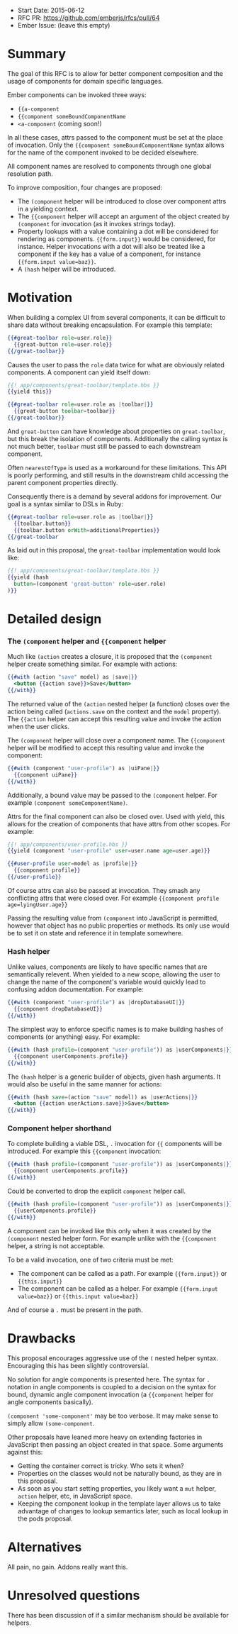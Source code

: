 - Start Date: 2015-06-12
- RFC PR: https://github.com/emberjs/rfcs/pull/64
- Ember Issue: (leave this empty)

# Summary

The goal of this RFC is to allow for better component composition and the
usage of components for domain specific languages.

Ember components can be invoked three ways:

* `{{a-component`
* `{{component someBoundComponentName`
* `<a-component` (coming soon!)

In all these cases, attrs passed to the component must be set at the place of
invocation. Only the `{{component someBoundComponentName` syntax allows for the name
of the component invoked to be decided elsewhere.

All component names are resolved to components through one global resolution
path.

To improve composition, four changes are proposed:

* The `(component` helper will be introduced to close over component attrs in
  a yielding context.
* The `{{component` helper will accept an argument of the object created by
  `(component` for invocation (as it invokes strings today).
* Property lookups with a value containing a dot will be considered for
  rendering as components. `{{form.input}}` would be considered, for instance.
  Helper invocations with a dot will also be treated like a component if the
  key has a value of a component, for instance `{{form.input value=baz}}`.
* A `(hash` helper will be introduced.

# Motivation

When building a complex UI from several components, it can be difficult to
share data without breaking encapsulation. For example this template:

```hbs
{{#great-toolbar role=user.role}}
  {{great-button role=user.role}}
{{/great-toolbar}}
```

Causes the user to pass the `role` data twice for what are obviously related
components. A component can yield itself down:

```hbs
{{! app/components/great-toolbar/template.hbs }}
{{yield this}}
```

```hbs
{{#great-toolbar role=user.role as |toolbar|}}
  {{great-button toolbar=toolbar}}
{{/great-toolbar}}
```

And `great-button` can have knowledge about properties on `great-toolbar`, but
this break the isolation of components. Additionally the calling syntax is not
much better, `toolbar` must still be passed to each downstream component.

Often `nearestOfType` is used as a workaround for these limitations. This API
is poorly performing, and still results in the downstream child accessing the
parent component properties directly.

Consequently there is a demand by several addons for improvement. Our goal
is a syntax similar to DSLs in Ruby:

```hbs
{{#great-toolbar role=user.role as |toolbar|}}
  {{toolbar.button}}
  {{toolbar.button orWith=additionalProperties}}
{{/great-toolbar
```

As laid out in this proposal, the `great-toolbar` implementation would look
like:

```hbs
{{! app/components/great-toolbar/template.hbs }}
{{yield (hash
  button=(component 'great-button' role=user.role)
)}}
```

# Detailed design

### The `(component` helper and `{{component` helper

Much like `(action` creates a closure, it is proposed that the `(component`
helper create something similar. For example with actions:

```hbs
{{#with (action "save" model) as |save|}}
  <button {{action save}}>Save</button>
{{/with}}
```

The returned value of the `(action` nested helper (a function) closes over the
action being called (`actions.save` on the context and the `model` property).
The `{{action` helper can accept this resulting value and invoke the action
when the user clicks.

The `(component` helper will close over a component name. The
`{{component` helper will be modified to accept this resulting value and invoke
the component:

```hbs
{{#with (component "user-profile") as |uiPane|}}
  {{component uiPane}}
{{/with}}
```

Additionally, a bound value may be passed to the `(component` helper. For
example `(component someComponentName)`.

Attrs for the final component can also be closed over. Used with yield, this
allows for the creation of components that have attrs from other scopes. For
example:

```hbs
{{! app/components/user-profile.hbs }}
{{yield (component "user-profile" user=user.name age=user.age)}}
```

```hbs
{{#user-profile user=model as |profile|}}
  {{component profile}}
{{/user-profile}}
```

Of course attrs can also be passed at invocation. They smash any conflicting
attrs that were closed over. For example `{{component profile age=lyingUser.age}}`

Passing the resulting value from `(component` into JavaScript is permitted,
however that object has no public properties or methods. Its only use would
be to set it on state and reference it in template somewhere.

### Hash helper

Unlike values, components are likely to have specific names that are semantically
relevent. When yielded to a new scope, allowing the user to change the name
of the component's variable would quickly lead to confusing addon documentation.
For example:

```hbs
{{#with (component "user-profile") as |dropDatabaseUI|}}
  {{component dropDatabaseUI}}
{{/with}}
```

The simplest way to enforce specific names is to make building hashes
of components (or anything) easy. For example:

```hbs
{{#with (hash profile=(component "user-profile")) as |userComponents|}}
  {{component userComponents.profile}}
{{/with}}
```

The `(hash` helper is a generic builder of objects, given hash arguments. It
would also be useful in the same manner for actions:

```hbs
{{#with (hash save=(action "save" model)) as |userActions|}}
  <button {{action userActions.save}}>Save</button>
{{/with}}
```

### Component helper shorthand

To complete building a viable DSL, `.` invocation for `{{` components will be
introduced. For example this `{{component` invocation:

```hbs
{{#with (hash profile=(component "user-profile")) as |userComponents|}}
  {{component userComponents.profile}}
{{/with}}
```

Could be converted to drop the explicit `component` helper call.

```hbs
{{#with (hash profile=(component "user-profile")) as |userComponents|}}
  {{userComponents.profile}}
{{/with}}
```

A component can be invoked like this only when it was created by the
`(component` nested helper form. For example unlike with the `{{component`
helper, a string is not acceptable.

To be a valid invocation, one of two criteria must be met:

* The component can be called as a path. For example `{{form.input}}` or `{{this.input}}`
* The component can be called as a helper. For example `{{form.input value=baz}}` or `{{this.input value=baz}}`

And of course a `.` must be present in the path.

# Drawbacks

This proposal encourages aggressive use of the `(` nested helper syntax.
Encouraging this has been slightly controversial.

No solution for angle components is presented here. The syntax for `.`
notation in angle components is coupled to a decision on the syntax for
bound, dynamic angle component invocation (a `{{component` helper for angle
components basically).

`(component 'some-component'` may be too verbose. It may make sense to simply
allow `(some-component`.

Other proposals have leaned more heavy on extending factories in JavaScript
then passing an object created in that space. Some arguments against this:

* Getting the container correct is tricky. Who sets it when?
* Properties on the classes would not be naturally bound, as they are in this proposal.
* As soon as you start setting properties, you likely want a `mut` helper,
  `action` helper, etc, in JavaScript space.
* Keeping the component lookup in the template layer allows us to take advantage
  of changes to lookup semantics later, such as local lookup in the pods
  proposal.

# Alternatives

All pain, no gain. Addons really want this.

# Unresolved questions

There has been discussion of if a similar mechanism should be available for
helpers.
